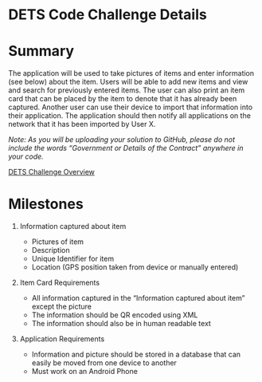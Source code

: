 # DETS Code Challenge Details

# Summary
The application will be used to take pictures of items and enter information (see below) about the item. Users will be able to add new items and view and search for previously entered items. The user can also print an item card that can be placed by the item to denote that it has already been captured. Another user can use their device to import that information into their application. The application should then notify all applications on the network that it has been imported by User X.

*Note: As you will be uploading your solution to GitHub, please do not include the words “Government or Details of the Contract” anywhere in your code.*

[DETS Challenge Overview](/code-challenge-DETS.mdown)

# Milestones

1. Information captured about item
	- Pictures of item
	- Description
	- Unique Identifier for item
	- Location (GPS position taken from device or manually entered)

2. Item Card Requirements
	- All information captured in the “Information captured about item” except the picture
	- The information should be QR encoded using XML
	- The information should also be in human readable text

3. Application Requirements
	- Information and picture should be stored in a database that can easily be moved from one device to another
	- Must work on an Android Phone
